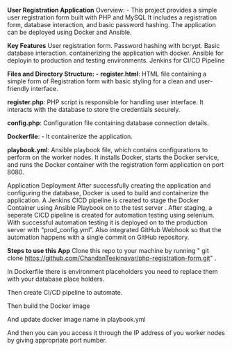 **User Registration Application**
Overview: -
This project provides a simple user registration form built with PHP and MySQL
It includes a registration form, database interaction, and basic password hashing. The application can be deployed using Docker and Ansible.


**Key Features**
User registration form.
Password hashing with bcrypt.
Basic database interaction.
containerizing the application with docker.
Ansible for deployin to production and testing environments.
Jenkins for CI/CD Pipeline


**Files and Directory Structure: -**
**register.html**: HTML file containing a simple form of Registration form with basic styling for a clean and user-friendly interface.

**register.php**: PHP script is responsible for handling user interface. It interacts with the database to store the credentials securely.

**config.php**: Configuration file containing database connection details.

**Dockerfile**: - It containerize the application.

**playbook.yml**: Ansible playbook file, which contains configurations to perform on the worker nodes. It installs Docker, starts the Docker service, and runs the Docker container with the registration form application on port 8080.


Application Deployment
After successfully creating the application and configuring the database, Docker is used to build and containerize the application. A Jenkins CICD pipeline is created to stage the Docker Container using Ansible Playbook on to the test server . After staging, a seperate CICD pipeline is created for automation testing using selenium. With successful automation testing it is deployed on to the production server with “prod_config.yml”.
Also integrated GitHub Webhook so that the automation happens with a single commit on GitHub repository.




**Steps to use this App**
Clone this repo to your machine by running " git clone https://github.com/ChandanTeekinavar/php-registration-form.git" .

In Dockerfile there is environment placeholders you need to replace them with your database place holders.

Then create CI/CD pipeline to automate.

Then build the Docker image 

And update docker image name in playbook.yml

And then you can you access it through the IP address of you worker nodes by giving appropriate port number.

